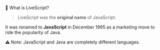 🔁 What is LiveScript?

> LiveScript was the **original name** of JavaScript. 

It was renamed to **JavaScript** in December 1995 as a marketing move to ride the popularity of Java.

⚠️ Note: JavaScript and Java are completely different languages.